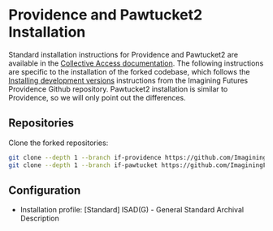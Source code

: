 # Providence and Pawtucket2 Installation

Standard installation instructions for Providence and Pawtucket2 are available in the [Collective Access documentation](https://manual.collectiveaccess.org/providence/user/setup/installation.html). The following instructions are specific to the installation of the forked codebase, which follows the [Installing development versions](https://github.com/ImaginingFutures/providence#installing-development-versions) instructions from the Imagining Futures Providence Github repository. Pawtucket2 installation is similar to Providence, so we will only point out the differences.

## Repositories

Clone the forked repositories:

```bash
git clone --depth 1 --branch if-providence https://github.com/ImaginingFutures/providence.git /var/www/html/ifrepo-admin
git clone --depth 1 --branch if-pawtucket https://github.com/ImaginingFutures/pawtucket2.git /var/www/html/ifrepo
```

## Configuration

- Installation profile: \[Standard\] ISAD(G) - General Standard Archival Description
